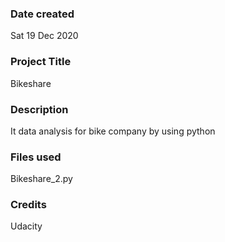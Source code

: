 ### Date created
Sat 19 Dec 2020

### Project Title
Bikeshare

### Description
It data analysis for bike company by using python

### Files used
Bikeshare_2.py

### Credits
Udacity
